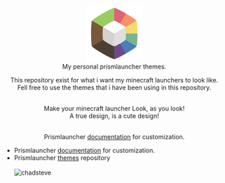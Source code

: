 <p align="center">
  <img src="https://github.com/tiffylikecat/prismlauncherThemes/blob/main/catppuccin/prismlauncherLogo.png" alt="prismlauncherLogo"><br>
  My personal prismlauncher themes.
</p>

<p align="center">
This repository exist for what i want my minecraft launchers to look like.<br> Fell free to use the themes that i have been using in this repository.<br> <br>
</p>

<p align="center">
Make your minecraft launcher Look, as you look!<br>
A true design, is a cute design!<br> <br>
</p>

<div align="center">
Prismlauncher
<a href="https://prismlauncher.org/wiki/getting-started/change-themes/" target="_blank">documentation</a> for customization.
</div>

- Prismlauncher [documentation](https://prismlauncher.org/wiki/getting-started/change-themes/) for customization.
- Prismlauncher [themes](https://github.com/PrismLauncher/Themes/tree/main/themes) repository<br> <br>
![chadsteve](https://media1.tenor.com/m/2iBayblKJlsAAAAC/minecraft-minecraft-memes.gif)
